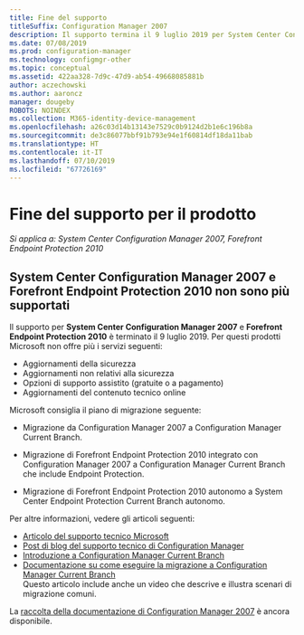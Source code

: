 ```yaml
---
title: Fine del supporto
titleSuffix: Configuration Manager 2007
description: Il supporto termina il 9 luglio 2019 per System Center Configuration Manager 2007 e Forefront Endpoint Protection 2010.
ms.date: 07/08/2019
ms.prod: configuration-manager
ms.technology: configmgr-other
ms.topic: conceptual
ms.assetid: 422aa328-7d9c-47d9-ab54-49668085881b
author: aczechowski
ms.author: aaroncz
manager: dougeby
ROBOTS: NOINDEX
ms.collection: M365-identity-device-management
ms.openlocfilehash: a26c03d14b13143e7529c0b9124d2b1e6c196b8a
ms.sourcegitcommit: de3c86077bbf91b793e94e1f60814df18da11bab
ms.translationtype: HT
ms.contentlocale: it-IT
ms.lasthandoff: 07/10/2019
ms.locfileid: "67726169"
---
```

# <a name="product-end-of-support"></a>Fine del supporto per il prodotto

*Si applica a: System Center Configuration Manager 2007, Forefront Endpoint Protection 2010*

## <a name="system-center-configuration-manager-2007-and-forefront-endpoint-protection-2010-are-out-of-support"></a>**System Center Configuration Manager 2007** e **Forefront Endpoint Protection 2010** non sono più supportati

Il supporto per **System Center Configuration Manager 2007** e **Forefront Endpoint Protection 2010** è terminato il 9 luglio 2019. Per questi prodotti Microsoft non offre più i servizi seguenti:

- Aggiornamenti della sicurezza
- Aggiornamenti non relativi alla sicurezza
- Opzioni di supporto assistito (gratuite o a pagamento)
- Aggiornamenti del contenuto tecnico online

Microsoft consiglia il piano di migrazione seguente:

- Migrazione da Configuration Manager 2007 a Configuration Manager Current Branch.  

- Migrazione di Forefront Endpoint Protection 2010 integrato con Configuration Manager 2007 a Configuration Manager Current Branch che include Endpoint Protection.  

- Migrazione di Forefront Endpoint Protection 2010 autonomo a System Center Endpoint Protection Current Branch autonomo.  

Per altre informazioni, vedere gli articoli seguenti:

- [Articolo del supporto tecnico Microsoft](https://support.microsoft.com/help/4096323)  
- [Post di blog del supporto tecnico di Configuration Manager](https://blogs.technet.microsoft.com/configurationmgr/2018/03/30/configuration-manager-2007-approaching-end-of-support-what-you-need-to-know/)  
- [Introduzione a Configuration Manager Current Branch](/sccm/core/understand/introduction)  
- [Documentazione su come eseguire la migrazione a Configuration Manager Current Branch](/sccm/core/migration/migrate-data-between-hierarchies)  
    Questo articolo include anche un video che descrive e illustra scenari di migrazione comuni.

La [raccolta della documentazione di Configuration Manager 2007](https://docs.microsoft.com/previous-versions/system-center/configuration-manager-2007/bb735860\(v=technet.10\)) è ancora disponibile.

